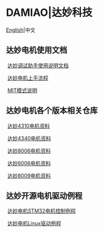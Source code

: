 # DAMIAO|达妙科技

[English](https://github.com/dmBots/DaMiao-Motor/blob/main/README_EN.md)|中文

## 达妙电机使用文档

​	[达妙调试助手使用说明文档](https://github.com/dmBots/DaMiao-Motor/blob/main/Document/调试助手使用说明书（达妙驱动控制协议）V1.4.pdf)

​	[达妙电机上手流程](https://github.com/dmBots/DaMiao-Motor/blob/main/Document/电机上手流程.pdf)

​	[MIT模式说明](https://github.com/dmBots/DaMiao-Motor/blob/main/Document/MIT模式说明.pdf)

## 达妙电机各个版本相关仓库

​	[达妙4310电机资料](https://github.com/dmBots/DM-J4310-2EC)

​	[达妙4340电机资料](https://github.com/dmBots/DM-J4340-2EC)	

​	[达妙8006电机资料](https://github.com/dmBots/DM-8006-2EC)

​	[达妙6006电机资料](https://github.com/dmBots/DM-J6006-2EC)

​	[达妙8009电机资料](https://github.com/dmBots/DM-J8009-2EC)



## 达妙开源电机驱动例程

​	[达妙电机STM32电机控制例程](https://github.com/dmBots/DM_Stm32_Example)

​	[达妙电机Linux驱动例程](https://github.com/dmBots/DM_Linux_Drive)


